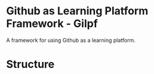 # Github as Learning Platform Framework - Gilpf
A framework for using Github as a learning platform.

# Structure

